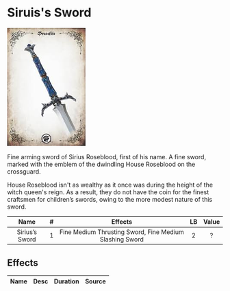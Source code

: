 # Siruis's Sword

![Copyright](Siruis'sSword.png)

Fine arming sword of Sirius Roseblood, first of his name. A fine sword, marked with the emblem of the dwindling House Roseblood on the crossguard.

House Roseblood isn't as wealthy as it once was during the height of the witch queen's reign. As a result, they do not have the coin for the finest craftsmen for children’s swords, owing to the more modest nature of this sword.

|      Name      | # |                         Effects                         | LB | Value |
| :-------------: | :-: | :-----------------------------------------------------: | :-: | :---: |
| Sirius’s Sword | 1 | Fine Medium Thrusting Sword, Fine Medium Slashing Sword | 2 |   ?   |

## Effects

| Name | Desc | Duration | Source |
| :--- | :--: | :------: | :----: |
